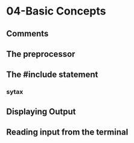 # 04-Basic Concepts
## Comments
## The preprocessor
## The #include statement
### sytax
## Displaying Output
## Reading input from the terminal
